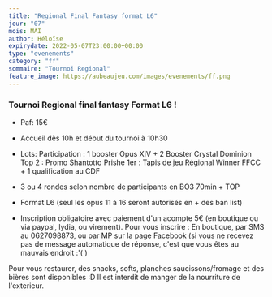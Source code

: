 ```yaml
---
title: "Regional Final Fantasy format L6"
jour: "07"
mois: MAI
author: Héloïse
expirydate: 2022-05-07T23:00:00+00:00
type: "evenements"
category: "ff"
sommaire: "Tournoi Regional"
feature_image: https://aubeaujeu.com/images/evenements/ff.png
---
```

### Tournoi Regional final fantasy Format L6 !

- Paf: 15€

- Accueil dès 10h et début du tournoi à 10h30

- Lots:
Participation : 1 booster Opus XIV + 2 Booster  Crystal Dominion
Top 2 : Promo Shantotto Prishe
1er : Tapis de jeu Régional Winner FFCC + 1 qualification au CDF

- 3 ou 4 rondes selon nombre de participants en BO3 70min + TOP

- Format L6 (seul les opus 11 à 16 seront autorisés en + des ban list)

- Inscription obligatoire avec paiement d'un acompte 5€ (en boutique ou via paypal, lydia, ou virement). Pour vous inscrire : En boutique, par SMS au 0627098873, ou par MP sur la page Facebook (si vous ne recevez pas de message automatique de réponse, c'est que vous êtes au mauvais endroit :'( )

Pour vous restaurer, des snacks, softs, planches saucissons/fromage et des bières sont disponibles :D
Il est interdit de manger de la nourriture de l'exterieur.
